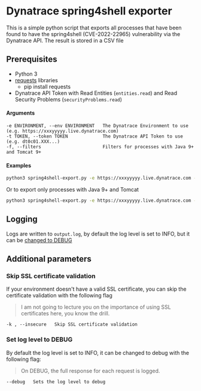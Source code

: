 # Dynatrace spring4shell exporter
This is a simple python script that exports all processes that have been found to have the spring4shell (CVE-2022-22965) vulnerability via the Dynatrace API. The result is stored in a CSV file

## Prerequisites
- Python 3
- [requests](https://pypi.org/project/requests/) libraries
  - pip install requests
- Dynatrace API Token with Read Entities (`entities.read`) and Read Security Problems (`securityProblems.read`)

#### Arguments
```
-e ENVIRONMENT, --env ENVIRONMENT   The Dynatrace Environment to use (e.g. https://xxxyyyyy.live.dynatrace.com)                    
-t TOKEN, --token TOKEN             The Dynatrace API Token to use (e.g. dt0c01.XXX...)                  
-f, --filters                       Filters for processes with Java 9+ and Tomcat 9+
```

#### Examples
```bash
python3 spring4shell-export.py -e https://xxxyyyyy.live.dynatrace.com -t dt0c01.XXX... 
```
Or to export only processes with Java 9+ and Tomcat
```bash
python3 spring4shell-export.py -e https://xxxyyyyy.live.dynatrace.com -t dt0c01.XXX... -f
```

## Logging
Logs are written to `output.log`, by default the log level is set to INFO, but it can be [changed to DEBUG](#set-log-level-to-debug)

## Additional parameters

### Skip SSL certificate validation
If your environment doesn't have a valid SSL certificate, you can skip the certificate validation with the following flag
> I am not going to lecture you on the importance of using SSL certificates here, you know the drill. 
```
-k , --insecure   Skip SSL certificate validation       
```

### Set log level to DEBUG
By default the log level is set to INFO, it can be changed to debug with the following flag:
> On DEBUG, the full response for each request is logged.
```
--debug   Sets the log level to debug
```
